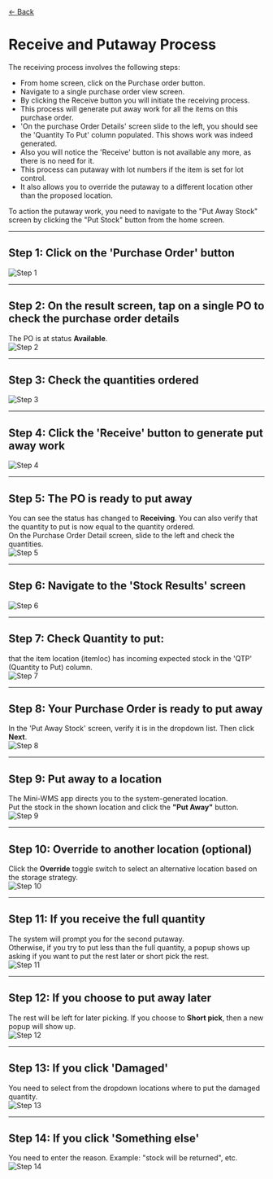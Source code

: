[← Back](README.md)

# Receive and Putaway Process

The receiving process involves the following steps:

- From home screen, click on the Purchase order button.
- Navigate to a single purchase order view screen.
- By clicking the Receive button you will initiate the receiving process.
- This process will generate put away work for all the items on this purchase order.
- 'On the purchase Order Details' screen slide to the left, you should see the 'Quantity To Put' column populated. This shows work was indeed generated.
- Also you will notice the 'Receive' button is not available any more, as there is no need for it.
- This process can putaway with lot numbers if the item is set for lot control.
- It also allows you to override the putaway to a different location other than the proposed location.

To action the putaway work, you need to navigate to the "Put Away Stock" screen by clicking the "Put Stock" button from the home screen.

---

## Step 1: Click on the 'Purchase Order' button  
![Step 1](asset/receiving1.png)

---

## Step 2: On the result screen, tap on a single PO to check the purchase order details  
The PO is at status **Available**.  
![Step 2](asset/receiving2.png)

---

## Step 3: Check the quantities ordered  
![Step 3](asset/receiving3.png)

---

## Step 4: Click the 'Receive' button to generate put away work  
![Step 4](asset/receiving4.png)

---

## Step 5: The PO is ready to put away  
You can see the status has changed to **Receiving**. You can also verify that the quantity to put is now equal to the quantity ordered.  
On the Purchase Order Detail screen, slide to the left and check the quantities.  
![Step 5](asset/receiving5.png)

---

## Step 6: Navigate to the 'Stock Results' screen  
![Step 6](asset/receiving9.png)

---

## Step 7: Check Quantity to put:  
that the item location (itemloc) has incoming expected stock in the 'QTP' (Quantity to Put) column.  
![Step 7](asset/receiving10.png)

---

## Step 8: Your Purchase Order is ready to put away  
In the 'Put Away Stock' screen, verify it is in the dropdown list. Then click **Next**.  
![Step 8](asset/receiving6.png)

---

## Step 9: Put away to a location  
The Mini-WMS app directs you to the system-generated location.  
Put the stock in the shown location and click the **"Put Away"** button.  
![Step 9](asset/receiving7.png)

---

## Step 10: Override to another location (optional)  
Click the **Override** toggle switch to select an alternative location based on the storage strategy.  
![Step 10](asset/receiving8.png)

---

## Step 11: If you receive the full quantity  
The system will prompt you for the second putaway.  
Otherwise, if you try to put less than the full quantity, a popup shows up asking if you want to put the rest later or short pick the rest.  
![Step 11](asset/receiving11.png)

---

## Step 12: If you choose to put away later  
The rest will be left for later picking. If you choose to **Short pick**, then a new popup will show up.  
![Step 12](asset/receiving12.png)

---

## Step 13: If you click 'Damaged'  
You need to select from the dropdown locations where to put the damaged quantity.  
![Step 13](asset/receiving13.png)

---

## Step 14: If you click 'Something else'  
You need to enter the reason. Example: "stock will be returned", etc.  
![Step 14](asset/receiving14.png)
